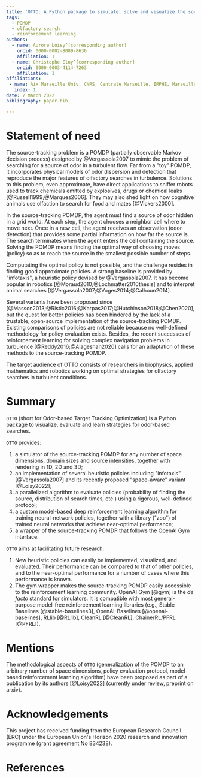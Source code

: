 ```yaml
---
title: 'OTTO: A Python package to simulate, solve and visualize the source-tracking POMDP'
tags:
  - POMDP
  - olfactory search
  - reinforcement learning
authors:
  - name: Aurore Loisy^[corresponding author]
    orcid: 0000-0002-8089-8636
    affiliation: 1
  - name: Christophe Eloy^[corresponding author]
    orcid: 0000-0003-4114-7263
    affiliation: 1
affiliations:
 - name: Aix Marseille Univ, CNRS, Centrale Marseille, IRPHE, Marseille, France
   index: 1
date: 7 March 2022
bibliography: paper.bib

---
```


# Statement of need

The source-tracking problem is a POMDP (partially observable Markov decision process) designed by @Vergassola2007 to mimic the problem of searching for a source of odor in a turbulent flow. 
Far from a "toy" POMDP, it incorporates physical models of odor dispersion and detection that reproduce the major features of olfactory searches in turbulence. 
Solutions to this problem, even approximate, have direct applications to sniffer robots used to track chemicals emitted by explosives, drugs or chemical leaks [@Russell1999;@Marques2006]. 
They may also shed light on how cognitive animals use olfaction to search for food and mates [@Vickers2000].

In the source-tracking POMDP, the agent must find a source of odor hidden in a grid world. 
At each step, the agent chooses a neighbor cell where to move next.
Once in a new cell, the agent receives an observation (odor detection) that provides some partial information on how far the source is. 
The search terminates when the agent enters the cell containing the source.
Solving the POMDP means finding the optimal way of choosing moves (policy) so as to reach the source in the smallest possible number of steps.

Computating the optimal policy is not possible, and the challenge resides in finding good approximate policies. A strong baseline is provided by "infotaxis", a heuristic policy devised by @Vergassola2007. 
It has become popular in robotics [@Moraud2010;@Lochmatter2010thesis] and to interpret animal searches [@Vergassola2007;@Voges2014;@Calhoun2014]. 

Several variants have been proposed since [@Masson2013;@Ristic2016;@Karpas2017;@Hutchinson2018;@Chen2020], but the quest for better policies has been hindered by the lack of a trustable, open-source implementation of the source-tracking POMDP.
Existing comparisons of policies are not reliable because no well-defined methodology for policy evaluation exists. 
Besides, the recent successes of reinforcement learning for solving complex navigation problems in turbulence [@Reddy2016;@Alageshan2020] calls for an adaptation of these methods to the source-tracking POMDP.

The target audience of OTTO consists of researchers in biophysics, applied mathematics and robotics working on optimal strategies for olfactory searches in turbulent conditions.

# Summary

`OTTO` (short for Odor-based Target Tracking Optimization) is a Python 
package to visualize, evaluate and learn strategies for odor-based searches.

`OTTO` provides:

  1. a simulator of the source-tracking POMDP for any number of space dimensions, domain sizes and source intensities, together with rendering in 1D, 2D and 3D;
  2. an implementation of several heuristic policies including "infotaxis" [@Vergassola2007] and its recently proposed "space-aware" variant [@Loisy2022];
  3. a parallelized algorithm to evaluate policies (probability of finding the source, distribution of search times, etc.) using a rigorous, well-defined protocol;
  4. a custom model-based deep reinforcement learning algorithm for training neural-network policies, together with a library ("zoo") of trained neural networks that achieve near-optimal performance;
  5. a wrapper of the source-tracking POMDP that follows the OpenAI Gym interface.

`OTTO` aims at facilitating future research:

  1. New heuristic policies can easily be implemented, visualized, and evaluated. Their performance can be compared to that of other policies, and to the near-optimal performance for a number of cases where this performance is known.
  2. The gym wrapper makes the source-tracking POMDP easily accessible to the reinforcement learning community. OpenAI Gym [@gym] is the _de facto_ standard for simulators. It is compatible with most general-purpose model-free reinforcement learning libraries (e.g., Stable Baselines [@stable-baselines3], OpenAI-Baselines [@openai-baselines], RLlib [@RLlib], CleanRL [@CleanRL], ChainerRL/PFRL [@PFRL]).


# Mentions

The methodological aspects of `OTTO` (generalization of the POMDP to an arbitrary number of space dimensions, policy evaluation protocol, model-based reinforcement learning algorithm) have been proposed as part of a publication by its authors [@Loisy2022] (currently under review, preprint on arxiv).

# Acknowledgements

This project has received funding from the European Research Council (ERC) under the European Union's Horizon 2020 research and innovation programme (grant agreement No 834238).

# References

